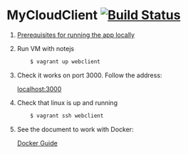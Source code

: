 # MyCloudClient [![Build Status](https://travis-ci.org/yegor86/my-cloud-client.svg?branch=master)](https://travis-ci.org/yegor86/my-cloud-client)

1. [Prerequisites for running the app locally](docs/Prerequisites.md)

2. Run VM with notejs

    ```bash
        $ vagrant up webclient
    ```

3. Check it works on port 3000. Follow the address:

    [localhost:3000](http://localhost:3000)
    
4. Check that linux is up and running

    ```bash
        $ vagrant ssh webclient
    ```
5. See the document to work with Docker:
    
    [Docker Guide](docs/Docker.md)